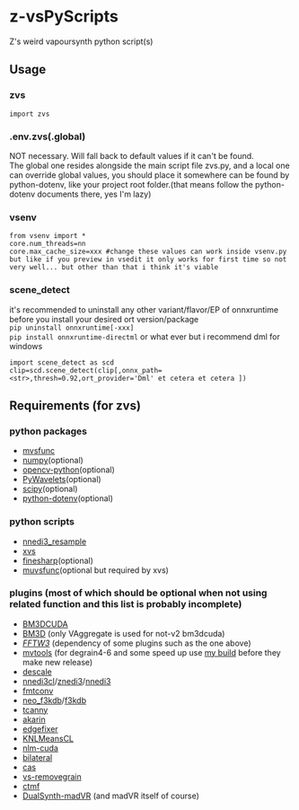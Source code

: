 # z-vsPyScripts

Z's weird vapoursynth python script(s)

## Usage

### zvs

`import zvs`

### .env.zvs(.global)

NOT necessary. Will fall back to default values if it can't be found.  
The global one resides alongside the main script file zvs.py, and a local one can override global values, you should place it somewhere can be found by python-dotenv, like your project root folder.(that means follow the python-dotenv documents there, yes I'm lazy)

### vsenv

```
from vsenv import *
core.num_threads=nn
core.max_cache_size=xxx #change these values can work inside vsenv.py but like if you preview in vsedit it only works for first time so not very well... but other than that i think it's viable
```

### scene_detect


it's recommended to uninstall any other variant/flavor/EP of onnxruntime before you install your desired ort version/package    
`pip uninstall onnxruntime[-xxx]`    
`pip install onnxruntime-directml` or what ever but i recommend dml for windows    

```
import scene_detect as scd
clip=scd.scene_detect(clip[,onnx_path=<str>,thresh=0.92,ort_provider='Dml' et cetera et cetera ])
```

## Requirements (for zvs)

### python packages

-   [mvsfunc](https://github.com/HomeOfVapourSynthEvolution/mvsfunc)
-   [numpy](https://pypi.org/project/numpy/)(optional)
-   [opencv-python](https://pypi.org/project/opencv-python/)(optional)
-   [PyWavelets](https://pypi.org/project/PyWavelets/)(optional)
-   [scipy](https://pypi.org/project/scipy/)(optional)
-   [python-dotenv](https://pypi.org/project/python-dotenv/)(optional)

### python scripts

-   [nnedi3_resample](https://github.com/HomeOfVapourSynthEvolution/nnedi3_resample)
-   [xvs](https://github.com/xyx98/my-vapoursynth-script)
-   [finesharp](https://gist.github.com/4re/8676fd350d4b5b223ab9)(optional)
-   [muvsfunc](https://github.com/WolframRhodium/muvsfunc)(optional but required by xvs)

### plugins (most of which should be optional when not using related function and this list is probably incomplete)

-   [BM3DCUDA](https://github.com/WolframRhodium/VapourSynth-BM3DCUDA)
-   [BM3D](https://github.com/HomeOfVapourSynthEvolution/VapourSynth-BM3D) (only VAggregate is used for not-v2 bm3dcuda)
-   *[FFTW3](http://www.fftw.org/install/windows.html)* (dependency of some plugins such as the one above)
-   [mvtools](https://github.com/dubhater/vapoursynth-mvtools) (for degrain4-6 and some speed up use [my build](https://github.com/Mr-Z-2697/vapoursynth-mvtools/releases) before they make new release)
-   [descale](https://github.com/Jaded-Encoding-Thaumaturgy/vapoursynth-descale)
-   [nnedi3cl](https://github.com/HomeOfVapourSynthEvolution/VapourSynth-NNEDI3CL)/[znedi3](https://github.com/sekrit-twc/znedi3)/[nnedi3](https://github.com/dubhater/vapoursynth-nnedi3)
-   [fmtconv](https://gitlab.com/EleonoreMizo/fmtconv)
-   [neo_f3kdb](https://github.com/HomeOfAviSynthPlusEvolution/neo_f3kdb)/[f3kdb](https://github.com/SAPikachu/flash3kyuu_deband)
-   [tcanny](https://github.com/HomeOfVapourSynthEvolution/VapourSynth-TCanny)
-   [akarin](https://github.com/AkarinVS/vapoursynth-plugin)
-   [edgefixer](https://github.com/sekrit-twc/EdgeFixer)
-   [KNLMeansCL](https://github.com/pinterf/KNLMeansCL)
-   [nlm-cuda](https://github.com/AmusementClub/vs-nlm-cuda)
-   [bilateral](https://github.com/HomeOfVapourSynthEvolution/VapourSynth-Bilateral)
-   [cas](https://github.com/HomeOfVapourSynthEvolution/VapourSynth-CAS)
-   [vs-removegrain](https://github.com/vapoursynth/vs-removegrain)
-   [ctmf](https://github.com/HomeOfVapourSynthEvolution/VapourSynth-CTMF)
-   [DualSynth-madVR](https://github.com/Jaded-Encoding-Thaumaturgy/DualSynth-madVR) (and madVR itself of course)
